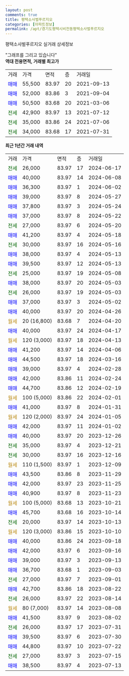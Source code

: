 ```yaml
---
layout: post
comments: true
title: 평택소사벌푸르지오
categories: [아파트정보]
permalink: /apt/경기도평택시비전동평택소사벌푸르지오
---
```


평택소사벌푸르지오 실거래 상세정보

<script type="text/javascript">
  google.charts.load('current', {'packages':['line', 'corechart']});
  google.charts.setOnLoadCallback(drawChart);

  function drawChart() {
    var data = new google.visualization.DataTable();
    data.addColumn('date', '거래일');
    data.addColumn('number', "매매");
    data.addColumn('number', "전세");
    data.addColumn('number', "전매");

    data.addRows([[new Date(Date.parse("2024-06-17")), null, 26000, null], [new Date(Date.parse("2024-06-08")), 40000, null, null], [new Date(Date.parse("2024-06-02")), 36300, null, null], [new Date(Date.parse("2024-05-27")), 39000, null, null], [new Date(Date.parse("2024-05-24")), 37800, null, null], [new Date(Date.parse("2024-05-22")), 37000, null, null], [new Date(Date.parse("2024-05-20")), null, 27000, null], [new Date(Date.parse("2024-05-18")), 41200, null, null], [new Date(Date.parse("2024-05-16")), null, 30000, null], [new Date(Date.parse("2024-05-13")), 38000, null, null], [new Date(Date.parse("2024-05-13")), 39500, null, null], [new Date(Date.parse("2024-05-08")), null, 25000, null], [new Date(Date.parse("2024-05-03")), 38000, null, null], [new Date(Date.parse("2024-05-03")), null, 26000, null], [new Date(Date.parse("2024-05-02")), 37000, null, null], [new Date(Date.parse("2024-04-26")), 40000, null, null], [new Date(Date.parse("2024-04-20")), null, null, null], [new Date(Date.parse("2024-04-17")), 40000, null, null], [new Date(Date.parse("2024-04-13")), null, null, null], [new Date(Date.parse("2024-04-06")), 41200, null, null], [new Date(Date.parse("2024-03-16")), 44500, null, null], [new Date(Date.parse("2024-02-28")), 39000, null, null], [new Date(Date.parse("2024-02-24")), 42000, null, null], [new Date(Date.parse("2024-02-19")), 44700, null, null], [new Date(Date.parse("2024-02-01")), null, null, null], [new Date(Date.parse("2024-01-31")), 41000, null, null], [new Date(Date.parse("2024-01-05")), null, null, null], [new Date(Date.parse("2024-01-02")), 42000, null, null], [new Date(Date.parse("2023-12-26")), 40000, null, null], [new Date(Date.parse("2023-12-21")), null, 35000, null], [new Date(Date.parse("2023-12-16")), null, 30000, null], [new Date(Date.parse("2023-12-09")), null, null, null], [new Date(Date.parse("2023-11-29")), 43500, null, null], [new Date(Date.parse("2023-11-25")), 42000, null, null], [new Date(Date.parse("2023-11-23")), 40900, null, null], [new Date(Date.parse("2023-10-21")), null, null, null], [new Date(Date.parse("2023-10-14")), 45700, null, null], [new Date(Date.parse("2023-10-13")), null, 20000, null], [new Date(Date.parse("2023-10-10")), null, null, null], [new Date(Date.parse("2023-09-18")), 40000, null, null], [new Date(Date.parse("2023-09-16")), 42000, null, null], [new Date(Date.parse("2023-09-13")), 39000, null, null], [new Date(Date.parse("2023-09-03")), 36700, null, null], [new Date(Date.parse("2023-09-01")), null, 27000, null], [new Date(Date.parse("2023-08-22")), 42700, null, null], [new Date(Date.parse("2023-08-14")), null, 26000, null], [new Date(Date.parse("2023-08-08")), null, null, null], [new Date(Date.parse("2023-08-02")), 41500, null, null], [new Date(Date.parse("2023-07-31")), null, 26000, null], [new Date(Date.parse("2023-07-30")), 39500, null, null], [new Date(Date.parse("2023-07-22")), 44800, null, null], [new Date(Date.parse("2023-07-15")), null, 27000, null], [new Date(Date.parse("2023-07-13")), 38500, null, null]]);

    var options = {
      hAxis: {
        format: 'yyyy/MM/dd'
      },    
      lineWidth: 0,
      pointsVisible: true,    
      title: '최근 1년간 유형별 실거래가 분포',
      legend: { position: 'bottom' }
    };

    var formatter = new google.visualization.NumberFormat({pattern:'###,###'} );
    formatter.format(data, 1);
    formatter.format(data, 2);
    
    setTimeout(function() {
        var chart = new google.visualization.LineChart(document.getElementById('columnchart_material'));
        chart.draw(data, (options));
        document.getElementById('loading').style.display = 'none';
    }, 200);
  }
</script>


<div id="loading" style="z-index:20; display: block; margin-left: 0px">"그래프를 그리고 있습니다"</div>
<div id="columnchart_material" style="width: 95%; margin-left: 0px; display: block"></div>
<!-- contents start -->
<b>역대 전용면적, 거래별 최고가</b>
<table class="sortable">
    <tr>
      <td>거래</td>
      <td>가격</td>
      <td>면적</td>
      <td>층</td>
      <td>거래일</td>
    </tr>
        <tr>
          <td><a style="color: blue">매매</a></td>
          <td>55,500</td>
          <td>83.97</td>
          <td>20</td>
          <td>2021-09-13</td>
        </tr>            <tr>
          <td><a style="color: blue">매매</a></td>
          <td>52,000</td>
          <td>83.86</td>
          <td>3</td>
          <td>2021-09-04</td>
        </tr>            <tr>
          <td><a style="color: blue">매매</a></td>
          <td>50,500</td>
          <td>83.68</td>
          <td>20</td>
          <td>2021-03-06</td>
        </tr>        
        <tr>
              <td><a style="color: darkgreen">전세</a></td>
              <td>42,900</td>
              <td>83.97</td>
              <td>13</td>
              <td>2021-07-12</td>
            </tr>            <tr>
              <td><a style="color: darkgreen">전세</a></td>
              <td>35,000</td>
              <td>83.86</td>
              <td>24</td>
              <td>2021-07-06</td>
            </tr>            <tr>
              <td><a style="color: darkgreen">전세</a></td>
              <td>34,000</td>
              <td>83.68</td>
              <td>17</td>
              <td>2021-07-31</td>
            </tr>        
    
</table>

<b>최근 1년간 거래 내역</b>

<table class="sortable">
    <tr>
      <td>거래</td>
      <td>가격</td>
      <td>면적</td>
      <td>층</td>
      <td>거래일</td>
    </tr>
    <tr>
      <td><a style="color: darkgreen">전세</a></td>
      <td>26,000</td>
      <td>83.97</td>
      <td>17</td>
      <td>2024-06-17</td>
    </tr>          <tr>
      <td><a style="color: blue">매매</a></td>
      <td>40,000</td>
      <td>83.97</td>
      <td>14</td>
      <td>2024-06-08</td>
    </tr>          <tr>
      <td><a style="color: blue">매매</a></td>
      <td>36,300</td>
      <td>83.97</td>
      <td>1</td>
      <td>2024-06-02</td>
    </tr>          <tr>
      <td><a style="color: blue">매매</a></td>
      <td>39,000</td>
      <td>83.97</td>
      <td>8</td>
      <td>2024-05-27</td>
    </tr>          <tr>
      <td><a style="color: blue">매매</a></td>
      <td>37,800</td>
      <td>83.97</td>
      <td>3</td>
      <td>2024-05-24</td>
    </tr>          <tr>
      <td><a style="color: blue">매매</a></td>
      <td>37,000</td>
      <td>83.97</td>
      <td>8</td>
      <td>2024-05-22</td>
    </tr>          <tr>
      <td><a style="color: darkgreen">전세</a></td>
      <td>27,000</td>
      <td>83.97</td>
      <td>6</td>
      <td>2024-05-20</td>
    </tr>          <tr>
      <td><a style="color: blue">매매</a></td>
      <td>41,200</td>
      <td>83.97</td>
      <td>4</td>
      <td>2024-05-18</td>
    </tr>          <tr>
      <td><a style="color: darkgreen">전세</a></td>
      <td>30,000</td>
      <td>83.97</td>
      <td>16</td>
      <td>2024-05-16</td>
    </tr>          <tr>
      <td><a style="color: blue">매매</a></td>
      <td>38,000</td>
      <td>83.97</td>
      <td>4</td>
      <td>2024-05-13</td>
    </tr>          <tr>
      <td><a style="color: blue">매매</a></td>
      <td>39,500</td>
      <td>83.97</td>
      <td>12</td>
      <td>2024-05-13</td>
    </tr>          <tr>
      <td><a style="color: darkgreen">전세</a></td>
      <td>25,000</td>
      <td>83.97</td>
      <td>19</td>
      <td>2024-05-08</td>
    </tr>          <tr>
      <td><a style="color: blue">매매</a></td>
      <td>38,000</td>
      <td>83.97</td>
      <td>20</td>
      <td>2024-05-03</td>
    </tr>          <tr>
      <td><a style="color: darkgreen">전세</a></td>
      <td>26,000</td>
      <td>83.97</td>
      <td>19</td>
      <td>2024-05-03</td>
    </tr>          <tr>
      <td><a style="color: blue">매매</a></td>
      <td>37,000</td>
      <td>83.97</td>
      <td>3</td>
      <td>2024-05-02</td>
    </tr>          <tr>
      <td><a style="color: blue">매매</a></td>
      <td>40,000</td>
      <td>83.97</td>
      <td>20</td>
      <td>2024-04-26</td>
    </tr>          <tr>
      <td><a style="color: darkgoldenrod">월세</a></td>
      <td>20 (16,800)</td>
      <td>83.68</td>
      <td>7</td>
      <td>2024-04-20</td>
    </tr>          <tr>
      <td><a style="color: blue">매매</a></td>
      <td>40,000</td>
      <td>83.97</td>
      <td>24</td>
      <td>2024-04-17</td>
    </tr>          <tr>
      <td><a style="color: darkgoldenrod">월세</a></td>
      <td>120 (3,000)</td>
      <td>83.97</td>
      <td>18</td>
      <td>2024-04-13</td>
    </tr>          <tr>
      <td><a style="color: blue">매매</a></td>
      <td>41,200</td>
      <td>83.97</td>
      <td>14</td>
      <td>2024-04-06</td>
    </tr>          <tr>
      <td><a style="color: blue">매매</a></td>
      <td>44,500</td>
      <td>83.97</td>
      <td>18</td>
      <td>2024-03-16</td>
    </tr>          <tr>
      <td><a style="color: blue">매매</a></td>
      <td>39,000</td>
      <td>83.97</td>
      <td>4</td>
      <td>2024-02-28</td>
    </tr>          <tr>
      <td><a style="color: blue">매매</a></td>
      <td>42,000</td>
      <td>83.86</td>
      <td>11</td>
      <td>2024-02-24</td>
    </tr>          <tr>
      <td><a style="color: blue">매매</a></td>
      <td>44,700</td>
      <td>83.86</td>
      <td>12</td>
      <td>2024-02-19</td>
    </tr>          <tr>
      <td><a style="color: darkgoldenrod">월세</a></td>
      <td>100 (5,000)</td>
      <td>83.86</td>
      <td>22</td>
      <td>2024-02-01</td>
    </tr>          <tr>
      <td><a style="color: blue">매매</a></td>
      <td>41,000</td>
      <td>83.97</td>
      <td>8</td>
      <td>2024-01-31</td>
    </tr>          <tr>
      <td><a style="color: darkgoldenrod">월세</a></td>
      <td>120 (2,000)</td>
      <td>83.97</td>
      <td>24</td>
      <td>2024-01-05</td>
    </tr>          <tr>
      <td><a style="color: blue">매매</a></td>
      <td>42,000</td>
      <td>83.97</td>
      <td>11</td>
      <td>2024-01-02</td>
    </tr>          <tr>
      <td><a style="color: blue">매매</a></td>
      <td>40,000</td>
      <td>83.97</td>
      <td>20</td>
      <td>2023-12-26</td>
    </tr>          <tr>
      <td><a style="color: darkgreen">전세</a></td>
      <td>35,000</td>
      <td>83.97</td>
      <td>4</td>
      <td>2023-12-21</td>
    </tr>          <tr>
      <td><a style="color: darkgreen">전세</a></td>
      <td>30,000</td>
      <td>83.97</td>
      <td>16</td>
      <td>2023-12-16</td>
    </tr>          <tr>
      <td><a style="color: darkgoldenrod">월세</a></td>
      <td>110 (1,500)</td>
      <td>83.97</td>
      <td>1</td>
      <td>2023-12-09</td>
    </tr>          <tr>
      <td><a style="color: blue">매매</a></td>
      <td>43,500</td>
      <td>83.86</td>
      <td>8</td>
      <td>2023-11-29</td>
    </tr>          <tr>
      <td><a style="color: blue">매매</a></td>
      <td>42,000</td>
      <td>83.97</td>
      <td>23</td>
      <td>2023-11-25</td>
    </tr>          <tr>
      <td><a style="color: blue">매매</a></td>
      <td>40,900</td>
      <td>83.97</td>
      <td>8</td>
      <td>2023-11-23</td>
    </tr>          <tr>
      <td><a style="color: darkgoldenrod">월세</a></td>
      <td>100 (5,000)</td>
      <td>83.68</td>
      <td>13</td>
      <td>2023-10-21</td>
    </tr>          <tr>
      <td><a style="color: blue">매매</a></td>
      <td>45,700</td>
      <td>83.68</td>
      <td>16</td>
      <td>2023-10-14</td>
    </tr>          <tr>
      <td><a style="color: darkgreen">전세</a></td>
      <td>20,000</td>
      <td>83.97</td>
      <td>14</td>
      <td>2023-10-13</td>
    </tr>          <tr>
      <td><a style="color: darkgoldenrod">월세</a></td>
      <td>120 (3,000)</td>
      <td>83.86</td>
      <td>15</td>
      <td>2023-10-10</td>
    </tr>          <tr>
      <td><a style="color: blue">매매</a></td>
      <td>40,000</td>
      <td>83.86</td>
      <td>24</td>
      <td>2023-09-18</td>
    </tr>          <tr>
      <td><a style="color: blue">매매</a></td>
      <td>42,000</td>
      <td>83.97</td>
      <td>6</td>
      <td>2023-09-16</td>
    </tr>          <tr>
      <td><a style="color: blue">매매</a></td>
      <td>39,000</td>
      <td>83.97</td>
      <td>3</td>
      <td>2023-09-13</td>
    </tr>          <tr>
      <td><a style="color: blue">매매</a></td>
      <td>36,700</td>
      <td>83.68</td>
      <td>1</td>
      <td>2023-09-03</td>
    </tr>          <tr>
      <td><a style="color: darkgreen">전세</a></td>
      <td>27,000</td>
      <td>83.97</td>
      <td>7</td>
      <td>2023-09-01</td>
    </tr>          <tr>
      <td><a style="color: blue">매매</a></td>
      <td>42,700</td>
      <td>83.86</td>
      <td>18</td>
      <td>2023-08-22</td>
    </tr>          <tr>
      <td><a style="color: darkgreen">전세</a></td>
      <td>26,000</td>
      <td>83.97</td>
      <td>22</td>
      <td>2023-08-14</td>
    </tr>          <tr>
      <td><a style="color: darkgoldenrod">월세</a></td>
      <td>80 (7,000)</td>
      <td>83.97</td>
      <td>14</td>
      <td>2023-08-08</td>
    </tr>          <tr>
      <td><a style="color: blue">매매</a></td>
      <td>41,500</td>
      <td>83.97</td>
      <td>9</td>
      <td>2023-08-02</td>
    </tr>          <tr>
      <td><a style="color: darkgreen">전세</a></td>
      <td>26,000</td>
      <td>83.97</td>
      <td>17</td>
      <td>2023-07-31</td>
    </tr>          <tr>
      <td><a style="color: blue">매매</a></td>
      <td>39,500</td>
      <td>83.97</td>
      <td>6</td>
      <td>2023-07-30</td>
    </tr>          <tr>
      <td><a style="color: blue">매매</a></td>
      <td>44,800</td>
      <td>83.97</td>
      <td>10</td>
      <td>2023-07-22</td>
    </tr>          <tr>
      <td><a style="color: darkgreen">전세</a></td>
      <td>27,000</td>
      <td>83.97</td>
      <td>3</td>
      <td>2023-07-15</td>
    </tr>          <tr>
      <td><a style="color: blue">매매</a></td>
      <td>38,500</td>
      <td>83.97</td>
      <td>4</td>
      <td>2023-07-13</td>
    </tr>      </table>
<!-- contents end -->    

